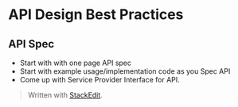 # API Design Best Practices

## API Spec
* Start with with one page API spec
* Start with example usage/implementation code as you Spec API
* Come up with Service Provider Interface for API.
> Written with [StackEdit](https://stackedit.io/).
<!--stackedit_data:
eyJoaXN0b3J5IjpbLTEzMTgyNTE2MTYsMTQ1MTM3NzYwMl19
-->